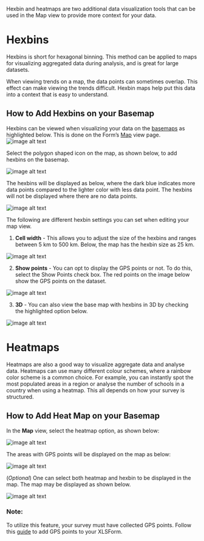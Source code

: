 Hexbin and heatmaps are two additional data visualization tools that can be used in the Map view to provide more context for your data.

# Hexbins

Hexbins is short for hexagonal binning. This method can be applied to maps for visualizing aggregated data during analysis, and is great for large datasets. 

When viewing trends on a map, the data points can sometimes overlap. This effect can make viewing the trends difficult. Hexbin maps help put this data into a context that is easy to understand. 

## How to Add Hexbins on your Basemap

Hexbins can be viewed when visualizing your data on the [basemaps](https://help.ona.io/faq/adding-a-basemap) as highlighted below. This is done on the Form’s [Map](https://help.ona.io/guides/getting-started/#map-view) view page.![image alt text](image_0.png)

Select the polygon shaped icon on the map, as shown below, to add hexbins on the basemap.

![image alt text](image_1.png)

The hexbins will be displayed as below, where the dark blue indicates more data points compared to the lighter color with less data point. The hexbins will not be displayed where there are no data points.

![image alt text](image_2.png)

The following are different hexbin settings you can set when editing your map view. 

1. **Cell width** - This allows you to adjust the size of the hexbins and ranges between 5 km to 500 km. Below, the map has the hexbin size as 25 km.

![image alt text](image_3.png)

2. **Show points** - You can opt to display the GPS points or not. To do this, select the Show Points check box. The red points on the image below show the GPS points on the dataset.

![image alt text](image_4.png)

3.  **3D** - You can also view the base map with hexbins in 3D by checking the highlighted option below. 

![image alt text](image_5.png)

# Heatmaps

Heatmaps are also a good way to visualize aggregate data and analyse data. Heatmaps can use many different colour schemes, where a rainbow color scheme is a common choice. For example, you can instantly spot the most populated areas in a region or analyse the number of schools in a country when using a heatmap. This all depends on how your survey is structured.

## How to Add Heat Map on your Basemap

In the **Map** view, select the heatmap option, as shown below:

![image alt text](image_6.png)

The areas with GPS points will be displayed on the map as below:

![image alt text](image_7.png)

(*Optional*) One can select both heatmap and hexbin to be displayed in the map. The map may be displayed as shown below.

![image alt text](image_8.png)

### Note:

To utilize this feature, your survey must have collected GPS points. Follow this [guide](http://xlsform.org/#gps) to add GPS points to your XLSForm.


